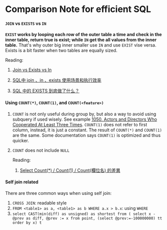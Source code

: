 # Comparison Note for efficient SQL

#### `JOIN` vs `EXISTS` vs `IN`

**`EXIST` works by looping each row of the outer table a time and check in the inner table, return true is
exist; while `IN` get the all values from the inner table.** That's why outer big inner smaller use `IN` and use `EXIST` vise versa. Exists is a bit faster when two tables are equally sized.

   Reading:

   1. [Join vs Exists vs In](http://www.gregreda.com/2013/06/03/join-vs-exists-vs-in/)
  
   2. [SQL中 join 、in 、exists 使用场景和执行效率](https://www.jianshu.com/p/c825c9bf42c2)

   3. [SQL 中的 EXISTS 到底做了什么？](https://zhuanlan.zhihu.com/p/20005249)

#### Using `COUNT(*)`, `COUNT(1)`, and `COUNT(<feature>)`

1. `COUNT` is not only useful during group by, but also a way to avoid using subquery if used wisely. See example [1050. Actors and Directors Who Cooperated At Least Three Times](https://leetcode.com/problems/actors-and-directors-who-cooperated-at-least-three-times/). `COUNT(1)` does not refer to first column, instead, it is just a constant. The result of `COUNT(*)` and `COUNT(1)` are the same. Some documentation says `COUNT(1)` is optimized and thus quicker.
2. `COUNT` does not include `NULL`

   Reading:
      1. [Select Count(*) / Count(1) / Count(欄位名) 的差異
   ](https://dotblogs.com.tw/jeff-yeh/2011/01/12/20767)

#### Self join related

There are three common ways when using self join:

1. `CROSS JOIN`: readable style
2. `FROM <table1> as a, <table1> as b WHERE a.x > b.x`: using `WHERE`
3. `select CAST(min(diff) as unsigned) as shortest from (
select x - @prev as diff, @prev := x from point, (select @prev:=-100000000) tt order by x) t`
